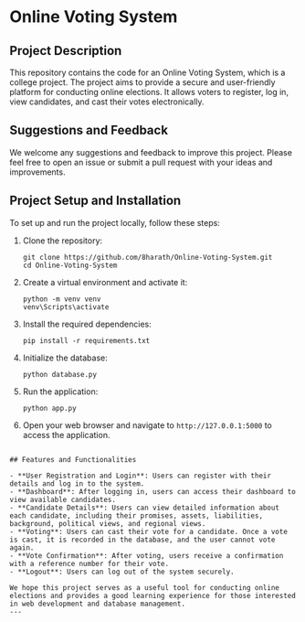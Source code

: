 # Online Voting System

## Project Description

This repository contains the code for an Online Voting System, which is a college project. The project aims to provide a secure and user-friendly platform for conducting online elections. It allows voters to register, log in, view candidates, and cast their votes electronically.

## Suggestions and Feedback

We welcome any suggestions and feedback to improve this project. Please feel free to open an issue or submit a pull request with your ideas and improvements.

## Project Setup and Installation

To set up and run the project locally, follow these steps:

1. Clone the repository:
   ```
   git clone https://github.com/8harath/Online-Voting-System.git
   cd Online-Voting-System
   ```

2. Create a virtual environment and activate it:
   ```
   python -m venv venv
   venv\Scripts\activate
   ```

3. Install the required dependencies:
   ```
   pip install -r requirements.txt
   ```

4. Initialize the database:
   ```
   python database.py
   ```

5. Run the application:
   ```
   python app.py
   ```

6. Open your web browser and navigate to `http://127.0.0.1:5000` to access the application.


```

## Features and Functionalities

- **User Registration and Login**: Users can register with their details and log in to the system.
- **Dashboard**: After logging in, users can access their dashboard to view available candidates.
- **Candidate Details**: Users can view detailed information about each candidate, including their promises, assets, liabilities, background, political views, and regional views.
- **Voting**: Users can cast their vote for a candidate. Once a vote is cast, it is recorded in the database, and the user cannot vote again.
- **Vote Confirmation**: After voting, users receive a confirmation with a reference number for their vote.
- **Logout**: Users can log out of the system securely.

We hope this project serves as a useful tool for conducting online elections and provides a good learning experience for those interested in web development and database management.
---
